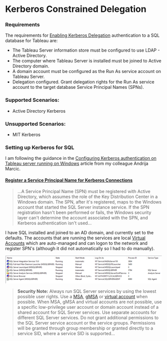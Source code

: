 # Kerberos Constrained Delegation

### Requirements

The requirements for [Enabling Kerberos Delegation](https://help.tableau.com/current/server/en-us/kerberos_delegation.htm) authentication to a SQL database for Tableau are:

* The Tableau Server information store must be configured to use LDAP - Active Directory.
* The computer where Tableau Server is installed must be joined to Active Directory domain.
* A domain account must be configured as the Run As service account on Tableau Server.
* Delegation configured. Grant delegation rights for the Run As service account to the target database Service Principal Names \(SPNs\).

### Supported Scenarios:

* Active Directory Kerberos

### Unsupported Scenarios:

* MIT Kerberos

### Setting up Kerberos for SQL

I am following the guidance in the [Configuring Kerberos authentication on Tableau server running on Windows](https://medium.com/@tableauman/configuring-kerberos-authentication-on-tableau-server-1917d127b6e3) article from my colleague Andrija Marcic.

#### [Register a Service Principal Name for Kerberos Connections](https://docs.microsoft.com/en-us/sql/database-engine/configure-windows/register-a-service-principal-name-for-kerberos-connections?view=sql-server-ver15)

> ...A Service Principal Name \(SPN\) must be registered with Active Directory, which assumes the role of the Key Distribution Center in a Windows domain. The SPN, after it's registered, maps to the Windows account that started the SQL Server instance service. If the SPN registration hasn't been performed or fails, the Windows security layer can't determine the account associated with the SPN, and Kerberos authentication isn't used...

I have SQL installed and joined to an AD domain, and currently set to the defaults. The accounts that are running the services are local [Virtual Accounts](https://docs.microsoft.com/en-us/sql/database-engine/configure-windows/configure-windows-service-accounts-and-permissions?view=sql-server-ver15#New_Accounts) which are auto-managed and can logon to the network and register SPN's \(although it did not automatically so I had to do manually\).

![](../.gitbook/assets/image%20%2844%29.png)

> **Security Note:** Always run SQL Server services by using the lowest possible user rights. Use a [MSA](https://docs.microsoft.com/en-us/sql/database-engine/configure-windows/configure-windows-service-accounts-and-permissions?view=sql-server-ver15#MSA), [gMSA](https://docs.microsoft.com/en-us/sql/database-engine/configure-windows/configure-windows-service-accounts-and-permissions?view=sql-server-ver15#GMSA) or [virtual account](https://docs.microsoft.com/en-us/sql/database-engine/configure-windows/configure-windows-service-accounts-and-permissions?view=sql-server-ver15#VA_Desc) when possible. When MSA, gMSA and virtual accounts are not possible, use a specific low-privilege user account or domain account instead of a shared account for SQL Server services. Use separate accounts for different SQL Server services. Do not grant additional permissions to the SQL Server service account or the service groups. Permissions will be granted through group membership or granted directly to a service SID, where a service SID is supported...







